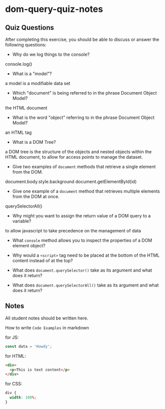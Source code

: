 # dom-query-quiz-notes

## Quiz Questions

After completing this exercise, you should be able to discuss or answer the following questions:

- Why do we log things to the console?

console.log()

- What is a "model"?

a model is a modifiable data set

- Which "document" is being referred to in the phrase Document Object Model?

the HTML document

- What is the word "object" referring to in the phrase Document Object Model?

an HTML tag

- What is a DOM Tree?

a DOM tree is the structure of the objects and nested objects within the HTML document, to allow for access points to manage the dataset.

- Give two examples of `document` methods that retrieve a single element from the DOM.

document.body.style.background
document.getElementById(id)

- Give one example of a `document` method that retrieves multiple elements from the DOM at once.

querySelectorAll()

- Why might you want to assign the return value of a DOM query to a variable?

to allow javascript to take precedence on the management of data

- What `console` method allows you to inspect the properties of a DOM element object?

- Why would a `<script>` tag need to be placed at the bottom of the HTML content instead of at the top?

- What does `document.querySelector()` take as its argument and what does it return?

- What does `document.querySelectorAll()` take as its argument and what does it return?

## Notes

All student notes should be written here.

How to write `Code Examples` in markdown

for JS:

```javascript
const data = 'Howdy';
```

for HTML:

```html
<div>
  <p>This is text content</p>
</div>
```

for CSS:

```css
div {
  width: 100%;
}
```
